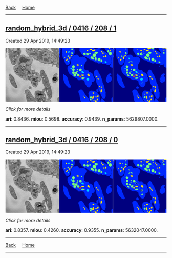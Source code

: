
[Back](..)&nbsp;&nbsp;&nbsp;&nbsp;&nbsp;[Home](https://leapmanlab.github.io/snapshots)

---

<div class="summary"><a href="1"><h2>random_hybrid_3d / 0416 / 208 / 1</h2></a><p>Created 29 Apr 2019, 14:49:23
</p><a href="1"><img src="1/media/summary.png" align="center"></a><p>
<i>Click for more details</i>
</p></div>

**ari**: 0.8436. **miou**: 0.5698. **accuracy**: 0.9439. **n_params**: 5629807.0000. 

---

<div class="summary"><a href="0"><h2>random_hybrid_3d / 0416 / 208 / 0</h2></a><p>Created 29 Apr 2019, 14:49:23
</p><a href="0"><img src="0/media/summary.png" align="center"></a><p>
<i>Click for more details</i>
</p></div>

**ari**: 0.8357. **miou**: 0.4260. **accuracy**: 0.9355. **n_params**: 5632047.0000. 

---

[Back](..)&nbsp;&nbsp;&nbsp;&nbsp;&nbsp;[Home](https://leapmanlab.github.io/snapshots)

---
